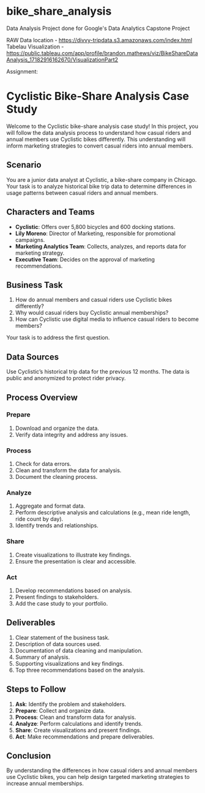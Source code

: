 # bike_share_analysis
Data Analysis Project done for Google's Data Analytics Capstone Project

RAW Data location - https://divvy-tripdata.s3.amazonaws.com/index.html
Tabelau Visualization - https://public.tableau.com/app/profile/brandon.mathews/viz/BikeShareDataAnalysis_17182916162670/VisualizationPart2 

Assignment:
# Cyclistic Bike-Share Analysis Case Study

Welcome to the Cyclistic bike-share analysis case study! In this project, you will follow the data analysis process to understand how casual riders and annual members use Cyclistic bikes differently. This understanding will inform marketing strategies to convert casual riders into annual members.

## Scenario
You are a junior data analyst at Cyclistic, a bike-share company in Chicago. Your task is to analyze historical bike trip data to determine differences in usage patterns between casual riders and annual members.

## Characters and Teams
- **Cyclistic**: Offers over 5,800 bicycles and 600 docking stations.
- **Lily Moreno**: Director of Marketing, responsible for promotional campaigns.
- **Marketing Analytics Team**: Collects, analyzes, and reports data for marketing strategy.
- **Executive Team**: Decides on the approval of marketing recommendations.

## Business Task
1. How do annual members and casual riders use Cyclistic bikes differently?
2. Why would casual riders buy Cyclistic annual memberships?
3. How can Cyclistic use digital media to influence casual riders to become members?

Your task is to address the first question.

## Data Sources
Use Cyclistic’s historical trip data for the previous 12 months. The data is public and anonymized to protect rider privacy.

## Process Overview
### Prepare
1. Download and organize the data.
2. Verify data integrity and address any issues.

### Process
1. Check for data errors.
2. Clean and transform the data for analysis.
3. Document the cleaning process.

### Analyze
1. Aggregate and format data.
2. Perform descriptive analysis and calculations (e.g., mean ride length, ride count by day).
3. Identify trends and relationships.

### Share
1. Create visualizations to illustrate key findings.
2. Ensure the presentation is clear and accessible.

### Act
1. Develop recommendations based on analysis.
2. Present findings to stakeholders.
3. Add the case study to your portfolio.

## Deliverables
1. Clear statement of the business task.
2. Description of data sources used.
3. Documentation of data cleaning and manipulation.
4. Summary of analysis.
5. Supporting visualizations and key findings.
6. Top three recommendations based on the analysis.

## Steps to Follow
1. **Ask**: Identify the problem and stakeholders.
2. **Prepare**: Collect and organize data.
3. **Process**: Clean and transform data for analysis.
4. **Analyze**: Perform calculations and identify trends.
5. **Share**: Create visualizations and present findings.
6. **Act**: Make recommendations and prepare deliverables.

## Conclusion
By understanding the differences in how casual riders and annual members use Cyclistic bikes, you can help design targeted marketing strategies to increase annual memberships.

